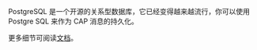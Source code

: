 PostgreSQL 是一个开源的关系型数据库，它已经变得越来越流行，你可以使用 Postgre SQL 来作为 CAP 消息的持久化。

更多细节可阅读[文档](https://cap.dotnetcore.xyz/user-guide/zh/storage/postgresql/)。